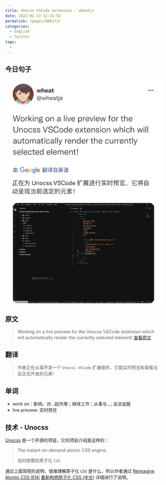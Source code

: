 ```yaml
---
title: Unocss VSCode extension - wheatjs
date: 2022-02-23 12:31:02
permalink: /pages/0881f2/
categories:
  - English
  - Twitter
tags:
  -
---
```


## 今日句子

![今日Twitter](./images/unocss-vscode-extension.jpg)

## 原文

> Working on a live preview for the Unocss VSCode extension which will automatically render the currently selected element!
> [查看原文](https://twitter.com/wheatjs/status/1496198656466341895)

## 翻译

> 作者正在从事开发一个 `Unocss VSCode` 扩展插件，它能实时预览和查看当前正在开发的元素!

## 单词

- work on：影响，对...起作用；继续工作；从事与...; 设法说服
- live preview: 实时预览

## 技术 - Unocss

[Unocss](https://github.com/unocss/unocss) 是一个开源的项目，它的项目介绍是这样的：

> The instant on-demand atomic CSS engine.

> 及时按需的原子化 `CSS`

通过上面简短的说明，很难理解原子化 `CSS` 是什么，所以作者通过 [Reimagine Atomic CSS (EN)](https://antfu.me/posts/reimagine-atomic-css) [重新构想原子化 CSS (中文)](https://antfu.me/posts/reimagine-atomic-css-zh) 详细进行了说明。

